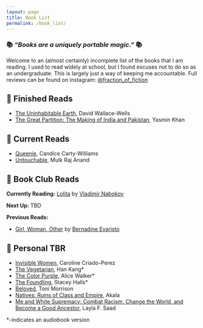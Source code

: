 ```yaml
---
layout: page
title: Book List
permalink: /book_list/
---
```


### 📚 _“Books are a uniquely portable magic.”_ 📚

Welcome to an (almost certainly) incomplete list of the books that I am reading. I used to read widely at school, but I found excuses not to do so as an undergraduate. This is largely just a way of keeping me accountable. 
Full reviews can be found on instagram: [@fraction_of_fiction](https://www.instagram.com/a_fraction_of_fiction/)


## 🎉  Finished Reads 
* [The Uninhabitable Earth](https://www.goodreads.com/book/show/41552709-the-uninhabitable-earth), David Wallace-Wells 
* [The Great Partition: The Making of India and Pakistan](https://www.goodreads.com/book/show/721931.The_Great_Partition?from_search=true&from_srp=true&), Yasmin Khan 

## 📗 Current Reads
* [Queenie](https://www.goodreads.com/book/show/36586697-queenie), Candice Carty-Williams 
* [Untouchable](https://www.goodreads.com/book/show/162.Untouchable?ac=1&from_search=true&qid=STuvhpptC3&rank=1), Mulk Raj Anand 


## 📘 Book Club Reads 

**Currently Reading:** [Lolita](https://www.goodreads.com/book/show/7604.Lolita) by [Vladimir Nabokov](https://en.wikipedia.org/wiki/Vladimir_Nabokov)

**Next Up:** TBD

**Previous Reads:**
* [Girl, Woman, Other](https://www.goodreads.com/book/show/41081373-girl-woman-other) by [Bernadine Evaristo](https://bevaristo.com/) 

## 📙 Personal TBR

* [Invisible Women](https://www.goodreads.com/book/show/41104077-invisible-women), Caroline Criado-Perez
* [The Vegetarian](https://www.goodreads.com/book/show/25489025-the-vegetarian?from_search=true&from_srp=true&qid=E5eE1m9h3Y&rank=4), Han Kang*
* [The Color Purple](https://www.goodreads.com/book/show/52892857-the-color-purple?ac=1&from_search=true&qid=l7G5VrUVFt&rank=1), Alice Walker* 
* [The Foundling](https://www.goodreads.com/book/show/45308037-the-foundling?from_search=true&from_srp=true&qid=UnjPtvZfQA&rank=1), Stacey Halls*
* [Beloved](https://www.goodreads.com/book/show/6149.Beloved?ac=1&from_search=true&qid=I2sX2R7DVl&rank=1), Toni Morrison
* [Natives: Ruins of Class and Empire](https://www.goodreads.com/book/show/36352480-natives), Akala
* [Me and White Supremacy: Combat Racism, Change the World, and Become a Good Ancestor](https://www.goodreads.com/book/show/46002342-me-and-white-supremacy?ac=1&from_search=true&qid=rZN8OPXDv6&rank=1), Layla F. Saad 

*-indicates an audiobook version 
